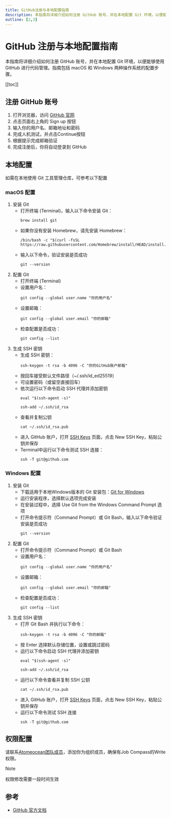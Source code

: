 ```yaml
---
title: GitHub注册与本地配置指南
description: 本指南将详细介绍如何注册 GitHub 账号，并在本地配置 Git 环境，以便能够使用 GitHub 进行代码管理。指南包括 macOS 和 Windows 两种操作系统的配置步骤。
outline: [2,3]
---
```


# GitHub 注册与本地配置指南

本指南将详细介绍如何注册 GitHub 账号，并在本地配置 Git 环境，以便能够使用 GitHub 进行代码管理。指南包括 macOS 和 Windows 两种操作系统的配置步骤。

[[toc]]

## 注册 GitHub 账号

1. 打开浏览器，访问 [GitHub 官网](https://github.com/)
2. 点击页面右上角的 Sign up 按钮
3. 输入你的用户名、邮箱地址和密码
4. 完成人机测试，并点击Continue按钮
5. 根据提示完成邮箱验证
6. 完成注册后，你将自动登录到 GitHub

## 本地配置

如需在本地使用 Git 工具管理仓库，可参考以下配置

### macOS 配置

1. 安装 Git
    - 打开终端 (Terminal)，输入以下命令安装 Git：
      ```shell
      brew install git
      ```
    - 如果你没有安装 Homebrew，请先安装 Homebrew：
      ```shell
      /bin/bash -c "$(curl -fsSL https://raw.githubusercontent.com/Homebrew/install/HEAD/install.sh)"
      ```
    - 输入以下命令，验证安装是否成功
      ```shell
      git --version
      ```
2. 配置 Git
    - 打开终端 (Terminal)
    - 设置用户名：
      ```shell
      git config --global user.name "你的用户名"
      ```
    - 设置邮箱：
      ```shell
      git config --global user.email "你的邮箱"
      ```
    - 检查配置是否成功：
      ```shell
      git config --list
      ```
3. 生成 SSH 密钥
    - 生成 SSH 密钥：
      ```shell
      ssh-keygen -t rsa -b 4096 -C "你的GitHub账户邮箱"
      ```
    - 按回车接受默认文件路径（~/.ssh/id_ed25519）
    - 可设置密码（或留空直接回车）
    - 依次运行以下命令启动 SSH 代理并添加密钥
      ```shell
      eval "$(ssh-agent -s)"
      
      ssh-add ~/.ssh/id_rsa
      ```
    - 查看并复制公钥
      ```shell
      cat ~/.ssh/id_rsa.pub
      ```
    - 进入 GitHub 账户，打开 [SSH Keys](https://github.com/settings/keys) 页面，点击 New SSH Key，粘贴公钥并保存
    - Terminal中运行以下命令测试 SSH 连接：
      ```shell
      ssh -T git@github.com
      ```

### Windows 配置

1. 安装 Git
   - 下载适用于本地Windows版本的 Git 安装包：[Git for Windows](https://git-scm.com/downloads/win)
   - 运行安装程序，选择默认选项完成安装
   - 在安装过程中，选择 Use Git from the Windows Command Prompt 选项
   - 打开命令提示符（Command Prompt）或 Git Bash，输入以下命令验证安装是否成功
     ```shell
     git --version
     ```
2. 配置 Git
   - 打开命令提示符（Command Prompt）或 Git Bash
   - 设置用户名：
     ```shell
     git config --global user.name "你的用户名"
     ```
   - 设置邮箱：
     ```shell
     git config --global user.email "你的邮箱"
     ```
   - 检查配置是否成功：
     ```shell
     git config --list
     ```
3. 生成 SSH 密钥
   - 打开 Git Bash 并执行以下命令：
     ```shell
     ssh-keygen -t rsa -b 4096 -C "你的邮箱"
     ```
   - 按 Enter 选择默认存储位置，设置或跳过密码
   - 运行以下命令启动 SSH 代理并添加密钥
     ```shell
     eval "$(ssh-agent -s)"
     
     ssh-add ~/.ssh/id_rsa
     ```
   - 运行以下命令查看并复制 SSH 公钥
     ```shell
     cat ~/.ssh/id_rsa.pub
     ```
   - 进入 GitHub 账户，打开 [SSH Keys](https://github.com/settings/keys) 页面，点击 New SSH Key，粘贴公钥并保存
   - 运行以下命令测试 SSH 连接
     ```shell
     ssh -T git@github.com
     ```

## 权限配置

请联系[Atomeocean团队成员](https://logbook.atomeocean.com/guide/light-weight-work/project-cooperation/project-mentor.html)，添加你为组织成员，确保有Job Compass的Write权限。

> [!NOTE] 
> 权限修改需要一段时间生效

## 参考

- [GitHub 官方文档](https://docs.github.com/en)